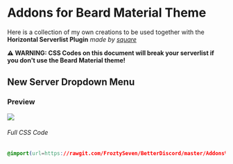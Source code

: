
# Addons for Beard Material Theme
Here is a collection of my own creations to be used together with the **Horizontal Serverlist Plugin** *made by [square](https://github.com/Inve1951)*


**__⚠ WARNING: CSS Codes on this document will break your serverlist if you don't use the Beard Material theme!__**


## New Server Dropdown Menu

### Preview
![](https://vgy.me/rc4Z8h.gif)
###### Full CSS Code
```css
@import(url=https://rawgit.com/FroztySeven/BetterDiscord/master/Addons%20for%20Beard%20Material%20Theme/.css/ClassicServerDropdownMenu.css)
```
